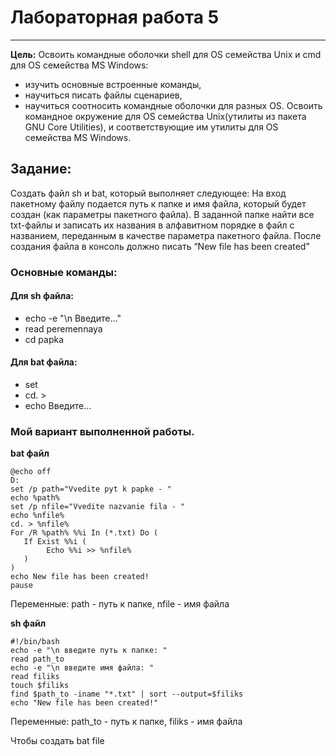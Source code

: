 # Лабораторная работа 5

---

**Цель:** Освоить командные оболочки shell для OS семейства Unix и cmd для OS семейства MS Windows:
* изучить основные встроенные команды,
* научиться писать файлы сценариев,
* научиться соотносить командные оболочки для разных OS.
Освоить командное окружение для OS семейства Unix(утилиты из пакета GNU Core Utilities), и соответствующие им утилиты для OS семейства MS Windows.

## Задание:
Создать файл sh и bat, который выполняет следующее:
На вход пакетному файлу подается путь к папке и имя файла, который будет создан (как
параметры пакетного файла). В заданной папке найти все txt-файлы и записать их названия в
алфавитном порядке в файл с названием, переданным в качестве параметра пакетного файла.
После создания файла в консоль должно писать “New file has been created”

### Основные команды:
#### Для sh файла:
 * echo -e "\n Введите..."
 * read peremennaya
 * cd papka

#### Для bat файла:
 * set 
 * cd. >
 * echo Введите...

### Мой вариант выполненной работы.
**bat файл**
```
@echo off
D:
set /p path="Vvedite pyt k papke - "
echo %path%
set /p nfile="Vvedite nazvanie fila - "
echo %nfile%
cd. > %nfile%
For /R %path% %%i In (*.txt) Do (
   If Exist %%i (
        Echo %%i >> %nfile%
   )
)
echo New file has been created!
pause
```
Переменные: path - путь к папке, nfile - имя файла

**sh файл**

```
#!/bin/bash
echo -e "\n введите путь к папке: "
read path_to
echo -e "\n введите имя файла: "
read filiks
touch $filiks
find $path_to -iname "*.txt" | sort --output=$filiks
echo "New file has been created!"
```
Переменные: path_to - путь к папке, filiks - имя файла

Чтобы создать bat file


